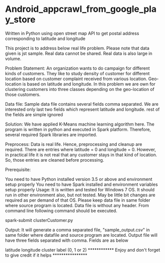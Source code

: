 # Android_appcrawl_from_google_play_store
Written in Python using open street map API to get postal address corresponding to latitude and longitude



This project is to address below real life problem. Please note that data given is jst sample. Real data cannot be shared. Real data is also large in volume.

Problem Statement: An organization wants to do campaign for different kinds of customers. They like to study density of customer for different location based on customer complaint received from various location. Geo-location is based on latitude and longitude. In this problem we are own for clustering customers into three classes depending on the geo-location of those customers.

Data file: Sample data file contains several fields comma separated. We are interested only last two fields which represent latitude and longitude. rest of the fields are simple ignored

Solution: We have applied K-Means machine learning algorithm here. The program is written in python and executed in Spark platform. Therefore, several required Spark libraries are imported.

Preprocess: Data is real life. Hence, preprocessing and cleanup are required. There are entries where latitude = 0 and longitude = 0. However, in practical life it is not real that any customer stays in that kind of location. So, those entries are cleaned before processing.

Prerequisite:

You need to have Python installed version 3.5 or above and environment setup properly
You need to have Spark installed and environment variables setup properly
Usage: It is written and tested for Windows 7 OS. It should run in other environment also, but not tested. May be little bit changes are required as per demand of that OS. Please keep data file in same folder where source program is located. Data file is without any header. From command line following command should be executed.

spark-submit clusterCustomer.py

Output: It will generate a comma separated file, "sample_output.csv" in same folder where datafile and source program are located. Output file will have three fields separated with comma. Fields are as below

latitude
longitude
cluster label (0, 1 or 2)
************ Enjoy and don't forget to give credit if it helps ****************
